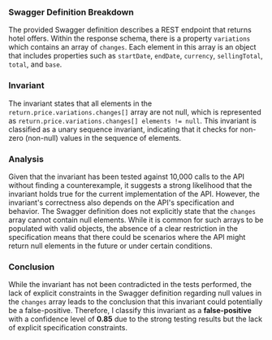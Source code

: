 ### Swagger Definition Breakdown
The provided Swagger definition describes a REST endpoint that returns hotel offers. Within the response schema, there is a property `variations` which contains an array of `changes`. Each element in this array is an object that includes properties such as `startDate`, `endDate`, `currency`, `sellingTotal`, `total`, and `base`. 

### Invariant
The invariant states that all elements in the `return.price.variations.changes[]` array are not null, which is represented as `return.price.variations.changes[] elements != null`. This invariant is classified as a unary sequence invariant, indicating that it checks for non-zero (non-null) values in the sequence of elements. 

### Analysis
Given that the invariant has been tested against 10,000 calls to the API without finding a counterexample, it suggests a strong likelihood that the invariant holds true for the current implementation of the API. However, the invariant's correctness also depends on the API's specification and behavior. The Swagger definition does not explicitly state that the `changes` array cannot contain null elements. While it is common for such arrays to be populated with valid objects, the absence of a clear restriction in the specification means that there could be scenarios where the API might return null elements in the future or under certain conditions. 

### Conclusion
While the invariant has not been contradicted in the tests performed, the lack of explicit constraints in the Swagger definition regarding null values in the `changes` array leads to the conclusion that this invariant could potentially be a false-positive. Therefore, I classify this invariant as a **false-positive** with a confidence level of **0.85** due to the strong testing results but the lack of explicit specification constraints.
